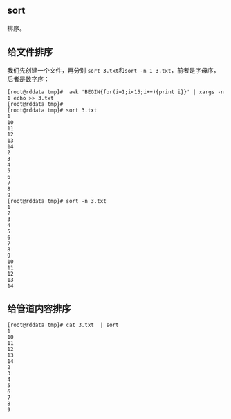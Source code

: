 ## sort
排序。

## 给文件排序
我们先创建一个文件，再分别 `sort 3.txt`和`sort -n 1 3.txt`，前者是字母序，后者是数字序：
```
[root@rddata tmp]#  awk 'BEGIN{for(i=1;i<15;i++){print i}}' | xargs -n 1 echo >> 3.txt
[root@rddata tmp]#
[root@rddata tmp]# sort 3.txt
1
10
11
12
13
14
2
3
4
5
6
7
8
9
[root@rddata tmp]# sort -n 3.txt
1
2
3
4
5
6
7
8
9
10
11
12
13
14
```

## 给管道内容排序
```
[root@rddata tmp]# cat 3.txt  | sort
1
10
11
12
13
14
2
3
4
5
6
7
8
9
```
